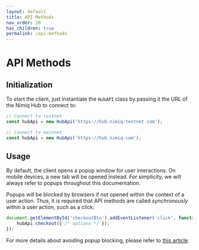 ```yaml
---
layout: default
title: API Methods
nav_order: 20
has_children: true
permalink: /api-methods
---
```


# API Methods

## Initialization

To start the client, just instantiate the `HubAPI` class by passing it the URL
of the Nimiq Hub to connect to:

```javascript
// Connect to testnet
const hubApi = new HubApi('https://hub.nimiq-testnet.com');

// Connect to mainnet
const hubApi = new HubApi('https://hub.nimiq.com');
```

## Usage

By default, the client opens a popup window for user interactions. On mobile
devices, a new tab will be opened instead. For simplicity, we will always refer
to popups throughout this documentation.

Popups will be blocked by browsers if not opened within the context of a user
action. Thus, it is required that API methods are called _synchronously_ within
a user action, such as a click:

```javascript
document.getElementById('checkoutBtn').addEventListener('click', function(event){
    hubApi.checkout({ /* options */ });
});
```

For more details about avoiding popup blocking, please refer to
[this article](https://javascript.info/popup-windows#popup-blocking).
